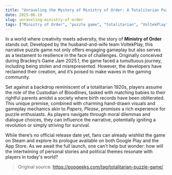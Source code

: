 ```yaml
---
title: "Unraveling the Mystery of Ministry of Order: A Totalitarian Puzzle Game"
date: 2025-06-19
slug: unraveling-ministry-of-order
tags: ["Ministry of Order", "puzzle game", "totalitarian", "VoltekPlay"]
---
```


In a world where creativity meets adversity, the story of **Ministry of Order** stands out. Developed by the husband-and-wife team VoltekPlay, this narrative puzzle game not only offers engaging gameplay but also serves as a testament to resilience in the face of challenges. Originally conceived during Brackey’s Game Jam 2025.1, the game faced a tumultuous journey, including being stolen and misrepresented. However, the developers have reclaimed their creation, and it’s poised to make waves in the gaming community.

Set against a backdrop reminiscent of a totalitarian 1920s, players assume the role of the Custodian of Bloodlines, tasked with matching babies to their rightful parents amidst a society where birth records have been obliterated. This unique premise, combined with charming hand-drawn visuals and gameplay mechanics akin to *Papers, Please*, promises a rich experience for puzzle enthusiasts. As players navigate through moral dilemmas and dialogue choices, they can influence the narrative, potentially igniting a revolution or simply striving for survival.

While there’s no official release date yet, fans can already wishlist the game on Steam and explore its prologue available on both Google Play and the App Store. As we await the full launch, one can't help but wonder: how will the intertwining of personal stories and political themes resonate with players in today's world?

> Original source: https://popgeeks.com/tag/totalitarian-puzzle-game/